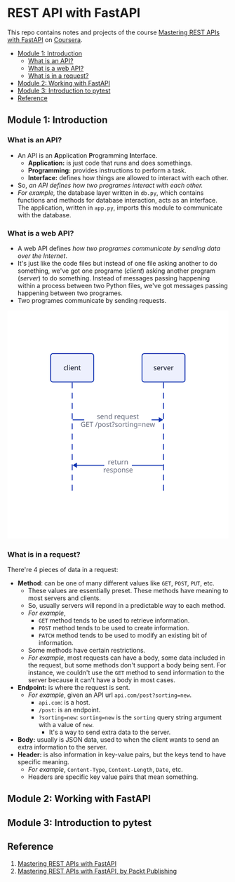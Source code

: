 # REST API with FastAPI <!-- omit in toc -->

This repo contains notes and projects of the course [Mastering REST APIs with FastAPI](https://www.coursera.org/learn/packt-mastering-rest-apis-with-fastapi-1xeea/home) on [Coursera](https://www.coursera.org).

- [Module 1: Introduction](#module-1-introduction)
  - [What is an API?](#what-is-an-api)
  - [What is a web API?](#what-is-a-web-api)
  - [What is in a request?](#what-is-in-a-request)
- [Module 2: Working with FastAPI](#module-2-working-with-fastapi)
- [Module 3: Introduction to pytest](#module-3-introduction-to-pytest)
- [Reference](#reference)


## Module 1: Introduction

### What is an API?

- An API is an **A**pplication **P**rogramming **I**nterface.
  - **Application:** is just code that runs and does somethings.
  - **Programming:** provides instructions to perform a task.
  - **Interface:** defines how things are allowed to interact with each other.
- So, *an API defines how two programes interact with each other.*
- *For example,* the database layer written in `db.py`, which contains functions and methods for database interaction, acts as an interface. The application, written in `app.py`, imports this module to communicate with the database.

### What is a web API?

- A web API defines *how two programes communicate by sending data over the Internet*.
- It's just like the code files but instead of one file asking another to do something, we've got one programe (*client*) asking another program (*server*) to do something. Instead of messages passing happening within a process between two Python files, we've got messages passing happening between two programes.
- Two programes communicate by sending requests.

![API communication](images/api_communication.svg)

### What is in a request?

There're 4 pieces of data in a request:
- **Method**: can be one of many different values like `GET`, `POST`, `PUT`, etc.
  - These values are essentially preset. These methods have meaning to most servers and clients.
  - So, usually servers will repond in a predictable way to each method.
  - *For example*,
    - `GET` method tends to be used to retrieve information.
    - `POST` method tends to be used to create information.
    - `PATCH` method tends to be used to modify an existing bit of information.
  - Some methods have certain restrictions.
  - *For example*, most requests can have a body, some data included in the request, but some methods don't support a body being sent. For instance, we couldn't use the `GET` method to send information to the server because it can't have a body in most cases.
- **Endpoint:** is where the request is sent.
  - *For example*, given an API url `api.com/post?sorting=new`.
    - `api.com`: is a host.
    - `/post`: is an endpoint.
    - `?sorting=new`: `sorting=new` is the `sorting` query string argument with a value of `new`.
      - It's a way to send extra data to the server.
- **Body:** usually is JSON data, used to when the client wants to send an extra information to the server.
- **Header:** is also information in key-value pairs, but the keys tend to have specific meaning.
  - *For example*, `Content-Type`, `Content-Length`, `Date`, etc.
  - Headers are specific key value pairs that mean something.

## Module 2: Working with FastAPI

## Module 3: Introduction to pytest

## Reference

1. [Mastering REST APIs with FastAPI](https://www.coursera.org/learn/packt-mastering-rest-apis-with-fastapi-1xeea/)
2. [Mastering REST APIs with FastAPI, by Packt Publishing](https://github.com/vuanhtuan1012/Mastering-REST-APIs-with-FastAPI)
